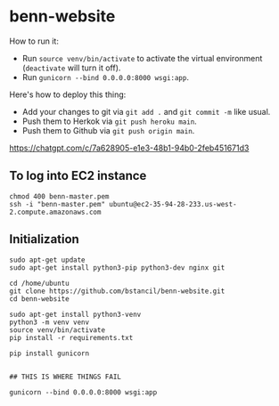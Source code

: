 # benn-website

How to run it:

- Run `source venv/bin/activate` to activate the virtual environment (`deactivate` will turn it off).
- Run `gunicorn --bind 0.0.0.0:8000 wsgi:app`. 


Here's how to deploy this thing:

- Add your changes to git via `git add .` and `git commit -m` like usual.
- Push them to Herkok via `git push heroku main`.
- Push them to Github via `git push origin main`.



https://chatgpt.com/c/7a628905-e1e3-48b1-94b0-2feb451671d3

## To log into EC2 instance

```
chmod 400 benn-master.pem
ssh -i "benn-master.pem" ubuntu@ec2-35-94-28-233.us-west-2.compute.amazonaws.com
```


## Initialization
```
sudo apt-get update
sudo apt-get install python3-pip python3-dev nginx git

cd /home/ubuntu
git clone https://github.com/bstancil/benn-website.git
cd benn-website

sudo apt-get install python3-venv
python3 -m venv venv
source venv/bin/activate
pip install -r requirements.txt

pip install gunicorn


## THIS IS WHERE THINGS FAIL

gunicorn --bind 0.0.0.0:8000 wsgi:app

```
